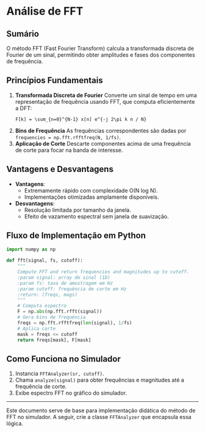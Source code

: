 # Análise de FFT

## Sumário

O método FFT (Fast Fourier Transform) calcula a transformada discreta de Fourier de um sinal, permitindo obter amplitudes e fases dos componentes de frequência.

## Princípios Fundamentais

1. **Transformada Discreta de Fourier**
   Converte um sinal de tempo em uma representação de frequência usando FFT, que computa eficientemente a DFT:
   ```
   F[k] = \sum_{n=0}^{N-1} x[n] e^{-j 2\pi k n / N}
   ```
2. **Bins de Frequência**
   As frequências correspondentes são dadas por `frequencies = np.fft.rfftfreq(N, 1/fs)`.
3. **Aplicação de Corte**
   Descarte componentes acima de uma frequência de corte para focar na banda de interesse.

## Vantagens e Desvantagens

- **Vantagens**:
  - Extremamente rápido com complexidade O(N log N).
  - Implementações otimizadas amplamente disponíveis.
- **Desvantagens**:
  - Resolução limitada por tamanho da janela.
  - Efeito de vazamento espectral sem janela de suavização.

## Fluxo de Implementação em Python

```python
import numpy as np

def fft(signal, fs, cutoff):
    """
    Compute FFT and return frequencies and magnitudes up to cutoff.
    :param signal: array de sinal (1D)
    :param fs: taxa de amostragem em Hz
    :param cutoff: frequência de corte em Hz
    :return: (freqs, mags)
    """
    # Computa espectro
    F = np.abs(np.fft.rfft(signal))
    # Gera bins de frequência
    freqs = np.fft.rfftfreq(len(signal), 1/fs)
    # Aplica corte
    mask = freqs <= cutoff
    return freqs[mask], F[mask]
```

## Como Funciona no Simulador

1. Instancia `FFTAnalyzer(sr, cutoff)`.
2. Chama `analyze(signal)` para obter frequências e magnitudes até a frequência de corte.
3. Exibe espectro FFT no gráfico do simulador.

---

Este documento serve de base para implementação didática do método de FFT no simulador. A seguir, crie a classe `FFTAnalyzer` que encapsula essa lógica.
